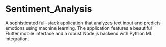 # Sentiment_Analysis
A sophisticated full-stack application that analyzes text input and predicts emotions using machine learning. The application features a beautiful Flutter mobile interface and a robust Node.js backend with Python ML integration.
